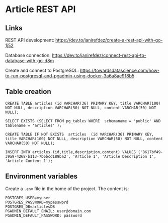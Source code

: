 # Article REST API

## Links

REST API development: https://dev.to/janirefdez/create-a-rest-api-with-go-1j52

Database connection: https://dev.to/janirefdez/connect-rest-api-to-database-with-go-d8m

Create and connect to PostgreSQL: https://towardsdatascience.com/how-to-run-postgresql-and-pgadmin-using-docker-3a6a8ae918b5

## Table creation

```
CREATE TABLE articles (id VARCHAR(36) PRIMARY KEY, title VARCHAR(100) NOT NULL, description VARCHAR(50) NOT NULL, content VARCHAR(50) NOT NULL);

SELECT EXISTS (SELECT FROM pg_tables WHERE  schemaname = 'public' AND tablename = 'articles' );

CREATE TABLE IF NOT EXISTS  articles  (id VARCHAR(36) PRIMARY KEY, title VARCHAR(100) NOT NULL, description VARCHAR(50) NOT NULL, content VARCHAR(50) NOT NULL);

INSERT INTO articles (id,title,description,content) VALUES ('8617bf49-39a9-4268-b113-7b6bcd189ba2', 'Article 1', 'Article Description 1', 'Article Content 1');
```

## Environment variables

Create a `.env` file in the home of the project. The content is:
```
POSTGRES_USER=myuser
POSTGRES_PASSWORD=mypassword
POSTGRES_DB=articlesDB
PGADMIN_DEFAULT_EMAIL: user@domain.com
PGADMIN_DEFAULT_PASSWORD: password
```